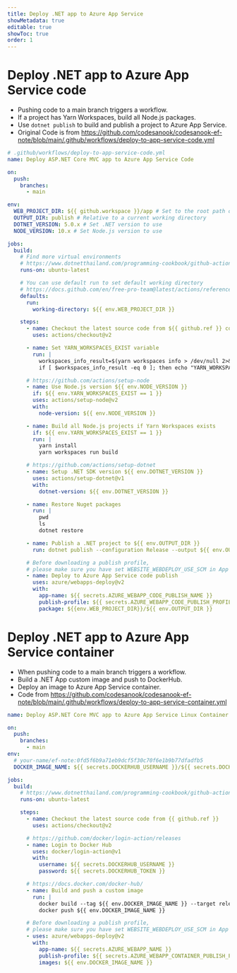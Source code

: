 ```yaml
---
title: Deploy .NET app to Azure App Service
showMetadata: true
editable: true
showToc: true
order: 1
---
```


# Deploy .NET app to Azure App Service code
- Pushing code to a main branch triggers a workflow.
- If a project has Yarn Workspaces, build all Node.js packages.
- Use `dotnet publish` to build and publish a project to Azure App Service.
- Original Code is from https://github.com/codesanook/codesanook-ef-note/blob/main/.github/workflows/deploy-to-app-service-code.yml
```yaml
# .github/workflows/deploy-to-app-service-code.yml
name: Deploy ASP.NET Core MVC app to Azure App Service Code

on:
  push:
    branches:
      - main

env:
  WEB_PROJECT_DIR: ${{ github.workspace }}/app # Set to the root path of your web project, defaults to the repository root
  OUTPUT_DIR: publish # Relative to a current working directory
  DOTNET_VERSION: 5.0.x # Set .NET version to use
  NODE_VERSION: 10.x # Set Node.js version to use

jobs:
  build:
    # Find more virtual environments
    # https://www.dotnetthailand.com/programming-cookbook/github-actions/github-actions-fundamentals#findmorevirtualenvironments
    runs-on: ubuntu-latest

    # You can use default run to set default working directory
    # https://docs.github.com/en/free-pro-team@latest/actions/reference/workflow-syntax-for-github-actions#jobsjob_iddefaultsrun
    defaults:
      run:
        working-directory: ${{ env.WEB_PROJECT_DIR }}

    steps:
      - name: Checkout the latest source code from ${{ github.ref }} commit
        uses: actions/checkout@v2

      - name: Set YARN_WORKSPACES_EXIST variable
        run: |
          workspaces_info_result=$(yarn workspaces info > /dev/null 2>&1; echo $?; exit 0)
          if [ $workspaces_info_result -eq 0 ]; then echo "YARN_WORKSPACES_EXIST=1" >> $GITHUB_ENV; fi

      # https://github.com/actions/setup-node
      - name: Use Node.js version ${{ env.NODE_VERSION }}
        if: ${{ env.YARN_WORKSPACES_EXIST == 1 }}
        uses: actions/setup-node@v2
        with:
          node-version: ${{ env.NODE_VERSION }}

      - name: Build all Node.js projects if Yarn Workspaces exists
        if: ${{ env.YARN_WORKSPACES_EXIST == 1 }}
        run: |
          yarn install
          yarn workspaces run build

      # https://github.com/actions/setup-dotnet
      - name: Setup .NET SDK version ${{ env.DOTNET_VERSION }}
        uses: actions/setup-dotnet@v1
        with:
          dotnet-version: ${{ env.DOTNET_VERSION }}

      - name: Restore Nuget packages
        run: |
          pwd
          ls
          dotnet restore

      - name: Publish a .NET project to ${{ env.OUTPUT_DIR }}
        run: dotnet publish --configuration Release --output ${{ env.OUTPUT_DIR }} --no-restore

      # Before downloading a publish profile,
      # please make sure you have set WEBSITE_WEBDEPLOY_USE_SCM in App Service configuration to true.
      - name: Deploy to Azure App Service code publish
        uses: azure/webapps-deploy@v2
        with:
          app-name: ${{ secrets.AZURE_WEBAPP_CODE_PUBLISH_NAME }}
          publish-profile: ${{ secrets.AZURE_WEBAPP_CODE_PUBLISH_PROFILE }}
          package: ${{env.WEB_PROJECT_DIR}}/${{ env.OUTPUT_DIR }}
```

# Deploy .NET app to Azure App Service container
- When pushing code to a main branch triggers a workflow.
- Build a .NET App custom image and push to DockerHub.
- Deploy an image to Azure App Service container.
- Code from https://github.com/codesanook/codesanook-ef-note/blob/main/.github/workflows/deploy-to-app-service-container.yml
```yaml
name: Deploy ASP.NET Core MVC app to Azure App Service Linux Container

on:
  push:
    branches:
      - main
env:
  # your-name/ef-note:0fd5f6b9a71eb9dcf5f30c70f6e1b9b77dfadfb5
  DOCKER_IMAGE_NAME: ${{ secrets.DOCKERHUB_USERNAME }}/${{ secrets.DOCKERHUB_REPOSITORY }}:${{ github.sha }}

jobs:
  build:
    # https://www.dotnetthailand.com/programming-cookbook/github-actions/github-actions-fundamentals#findmorevirtualenvironments
    runs-on: ubuntu-latest

    steps:
      - name: Checkout the latest source code from {{ github.ref }}
        uses: actions/checkout@v2

      # https://github.com/docker/login-action/releases
      - name: Login to Docker Hub
        uses: docker/login-action@v1
        with:
          username: ${{ secrets.DOCKERHUB_USERNAME }}
          password: ${{ secrets.DOCKERHUB_TOKEN }}

      # https://docs.docker.com/docker-hub/
      - name: Build and push a custom image
        run: |
          docker build --tag ${{ env.DOCKER_IMAGE_NAME }} --target release .
          docker push ${{ env.DOCKER_IMAGE_NAME }}

      # Before downloading a publish profile,
      # please make sure you have set WEBSITE_WEBDEPLOY_USE_SCM in App Service configuration to true.
      - uses: azure/webapps-deploy@v2
        with:
          app-name: ${{ secrets.AZURE_WEBAPP_NAME }}
          publish-profile: ${{ secrets.AZURE_WEBAPP_CONTAINER_PUBLISH_PROFILE }}
          images: ${{ env.DOCKER_IMAGE_NAME }}
```
